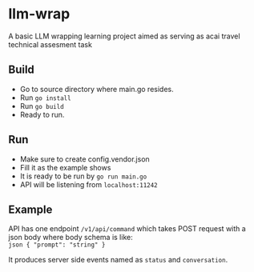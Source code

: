 # llm-wrap

A basic LLM wrapping learning project aimed as serving as acai travel technical assesment task

## Build

- Go to source directory where main.go resides.
- Run `go install`
- Run `go build`
- Ready to run.

## Run

- Make sure to create config.vendor.json
- Fill it as the example shows
- It is ready to be run by `go run main.go`
- API will be listening from `localhost:11242`

## Example

API has one endpoint `/v1/api/command` which takes POST request with a json body where body schema is like:
<br/>
`json {
    "prompt": "string"
}`

It produces server side events named as `status` and `conversation`.
